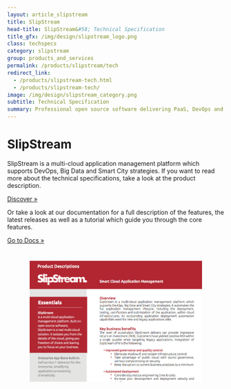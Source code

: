 ```yaml
---
layout: article_slipstream
title: SlipStream
head-title: SlipStream&#58; Technical Specification
title_gfx: /img/design/slipstream_logo.png
class: techspecs
category: slipstream
group: products_and_services
permalink: /products/slipstream/tech
redirect_link:
  - /products/slipstream-tech.html
  - /products/slipstream-tech/
image: /img/design/slipstream_category.png
subtitle: Technical Specification
summary: Professional open source software delivering PaaS, DevOps and hybrid solution.
---
```


<div class="container big">
    <div id="slipstream-product-description" class="row row-highlights">
      <div class="col-md-6 col-2-text">
        <h1>SlipStream</h1>
        <p>SlipStream is a multi-cloud application management platform which supports DevOps, Big Data and Smart City strategies. If you want to read more about the technical specifications, take a look at the product description.</p>
          <p><a href="http://media.sixsq.com/slipstream-product-description" class="btn btn-primary btn-lg" role="button">Discover &raquo;</a></p>
          
 <p>Or take a look at our documentation for a full description of the features, the latest releases as well as a tutorial which guide you through the core features.</p>
 <p><a href="http://ssdocs.sixsq.com/en/v2.23/" class="btn btn-primary btn-lg" role="button">Go to Docs &raquo;</a></p>
      </div>
      <div class="col-md-6 col-2-image">
           <h1>
                 <center>
                      <img style="max-height: 280px;" src="/img/content/product_descriptions/slipstream_product_description_screen_shot.png" alt="nslipstream_product_description"/>
                  </center>
